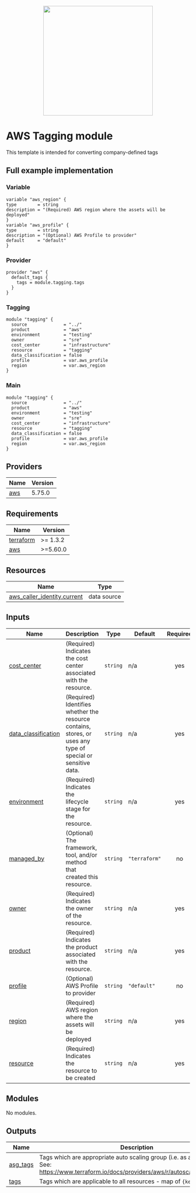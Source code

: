 <p align="center">
  <a href="https://github.com/carlosrfjunior/terraform-modules">
    <image src="https://avatars.githubusercontent.com/u/180111812?s=400&u=cda6d53ade890c5d47426504081e4fcb1167199d&v=4" style="width: 300px;">
  </a>
</p>

# AWS Tagging module

This template is intended for converting company-defined tags

## Full example implementation

### Variable
  ```hcl
variable "aws_region" {
  type        = string
  description = "(Required) AWS region where the assets will be deployed"
}
variable "aws_profile" {
  type        = string
  description = "(Optional) AWS Profile to provider"
  default     = "default"
}
```

### Provider
```hcl
provider "aws" {
  default_tags {
    tags = module.tagging.tags
  }
}
```

### Tagging
```hcl
module "tagging" {
  source              = "../"
  product             = "aws"
  environment         = "testing"
  owner               = "sre"
  cost_center         = "infrastructure"
  resource            = "tagging"
  data_classification = false
  profile             = var.aws_profile
  region              = var.aws_region
}
```


### Main
```hcl
module "tagging" {
  source              = "../"
  product             = "aws"
  environment         = "testing"
  owner               = "sre"
  cost_center         = "infrastructure"
  resource            = "tagging"
  data_classification = false
  profile             = var.aws_profile
  region              = var.aws_region
}
```

## Providers

| Name | Version |
|------|---------|
| <a name="provider_aws"></a> [aws](#provider\_aws) | 5.75.0 |
## Requirements

| Name | Version |
|------|---------|
| <a name="requirement_terraform"></a> [terraform](#requirement\_terraform) | >= 1.3.2 |
| <a name="requirement_aws"></a> [aws](#requirement\_aws) | >=5.60.0 |
## Resources

| Name | Type |
|------|------|
| [aws_caller_identity.current](https://registry.terraform.io/providers/hashicorp/aws/latest/docs/data-sources/caller_identity) | data source |
## Inputs

| Name | Description | Type | Default | Required |
|------|-------------|------|---------|:--------:|
| <a name="input_cost_center"></a> [cost\_center](#input\_cost\_center) | (Required) Indicates the cost center associated with the resource. | `string` | n/a | yes |
| <a name="input_data_classification"></a> [data\_classification](#input\_data\_classification) | (Required) Identifies whether the resource contains, stores, or uses any type of special or sensitive data. | `string` | n/a | yes |
| <a name="input_environment"></a> [environment](#input\_environment) | (Required) Indicates the lifecycle stage for the resource. | `string` | n/a | yes |
| <a name="input_managed_by"></a> [managed\_by](#input\_managed\_by) | (Optional) The framework, tool, and/or method that created this resource. | `string` | `"terraform"` | no |
| <a name="input_owner"></a> [owner](#input\_owner) | (Required) Indicates the owner of the resource. | `string` | n/a | yes |
| <a name="input_product"></a> [product](#input\_product) | (Required) Indicates the product associated with the resource. | `string` | n/a | yes |
| <a name="input_profile"></a> [profile](#input\_profile) | (Optional) AWS Profile to provider | `string` | `"default"` | no |
| <a name="input_region"></a> [region](#input\_region) | (Required) AWS region where the assets will be deployed | `string` | n/a | yes |
| <a name="input_resource"></a> [resource](#input\_resource) | (Required) Indicates the resource to be created | `string` | n/a | yes |
## Modules

No modules.
## Outputs

| Name | Description |
|------|-------------|
| <a name="output_asg_tags"></a> [asg\_tags](#output\_asg\_tags) | Tags which are appropriate auto scaling group (i.e. as a list of maps). See: https://www.terraform.io/docs/providers/aws/r/autoscaling_group.html |
| <a name="output_tags"></a> [tags](#output\_tags) | Tags which are applicable to all resources - map of `{key: value}` pairs |
